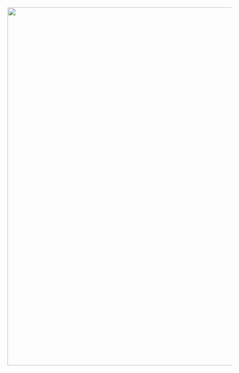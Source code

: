 <div align=center>
<img width="1126" height="805" alt="image" src="https://github.com/user-attachments/assets/bcef132a-3bcc-40b6-b25a-1b3d5f903634" />
</div>
